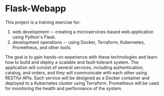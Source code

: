 # Flask-Webapp
This project is a training exercise for:

1) web development -- creating a microservices-based web application using Python's Flask.
2) development operations -- using Docker, Terraform, Kubernetes, Prometheus, and other tools. 

The goal is to gain hands-on experience with these technologies and learn how to build and deploy a scalable and fault-tolerant system. The application will consist of several services, including authentication, catalog, and orders, and they will communicate with each other using RESTful APIs. Each service will be designed as a Docker container and deployed to a Kubernetes cluster using Terraform. Prometheus will be used for monitoring the health and performance of the system. 
